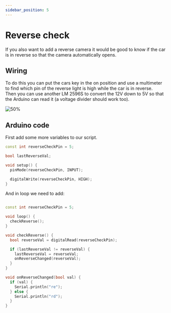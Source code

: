 ```yaml
---
sidebar_position: 5
---
```


# Reverse check

If you also want to add a reverse camera it would be good to know if the car is in reverse so that the camera automatically opens.

## Wiring
To do this you can put the cars key in the on position and use a multimeter to find which pin of the reverse light is high while the car is in reverse.\
Then you can use another LM 2596S to convert the 12V down to 5V so that the Arduino can read it (a voltage divider should work too).

![50%](/img/PXL_reverse-check.jpg)

## Arduino code

First add some more variables to our script.

```cpp
const int reverseCheckPin = 5;

bool lastReverseVal;

void setup() {
  pinMode(reverseCheckPin, INPUT);

  digitalWrite(reverseCheckPin, HIGH);
}
```

And in loop we need to add:

```cpp

const int reverseCheckPin = 5;

void loop() {
  checkReverse();
}

void checkReverse() {
  bool reverseVal = digitalRead(reverseCheckPin);

  if (lastReverseVal != reverseVal) {
    lastReverseVal = reverseVal;
    onReverseChanged(reverseVal);
  }
}

void onReverseChanged(bool val) {
  if (val) {
    Serial.println("re");
  } else {
    Serial.println("rd");
  }
}
```


